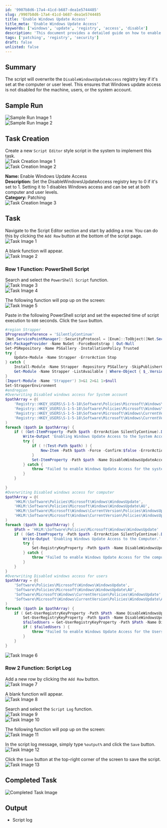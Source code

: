 ```yaml
---
id: '9907b8d6-17a4-41cd-b687-dea1e5744485'
slug: /9907b8d6-17a4-41cd-b687-dea1e5744485
title: 'Enable Windows Update Access'
title_meta: 'Enable Windows Update Access'
keywords: ['windows', 'update', 'registry', 'access', 'disable']
description: 'This document provides a detailed guide on how to enable Windows Update access by overwriting the DisableWindowsUpdateAccess registry key at the computer and user levels. It includes sample runs, task creation steps, and the PowerShell script necessary for implementation.'
tags: ['patching', 'registry', 'security']
draft: false
unlisted: false
---
```


## Summary

The script will overwrite the `DisableWindowsUpdateAccess` registry key if it's set at the computer or user level. This ensures that Windows update access is not disabled for the machine, users, or the system account.

## Sample Run

![Sample Run Image 1](../../../static/img/Enable-Windows-Update-Access/image_1.png)  
![Sample Run Image 2](../../../static/img/Enable-Windows-Update-Access/image_2.png)  

## Task Creation

Create a new `Script Editor` style script in the system to implement this task.  
![Task Creation Image 1](../../../static/img/Enable-Windows-Update-Access/image_3.png)  
![Task Creation Image 2](../../../static/img/Enable-Windows-Update-Access/image_4.png)  

**Name:** Enable Windows Update Access  
**Description:** Set the DisableWindowsUpdateAccess registry key to 0 if it's set to 1. Setting it to 1 disables Windows access and can be set at both computer and user levels.  
**Category:** Patching  
![Task Creation Image 3](../../../static/img/Enable-Windows-Update-Access/image_5.png)  

## Task

Navigate to the Script Editor section and start by adding a row. You can do this by clicking the `Add Row` button at the bottom of the script page.  
![Task Image 1](../../../static/img/Enable-Windows-Update-Access/image_6.png)  

A blank function will appear.  
![Task Image 2](../../../static/img/Enable-Windows-Update-Access/image_7.png)  

### Row 1 Function: PowerShell Script

Search and select the `PowerShell Script` function.  
![Task Image 3](../../../static/img/Enable-Windows-Update-Access/image_8.png)  
![Task Image 4](../../../static/img/Enable-Windows-Update-Access/image_9.png)  

The following function will pop up on the screen:  
![Task Image 5](../../../static/img/Enable-Windows-Update-Access/image_10.png)  

Paste in the following PowerShell script and set the expected time of script execution to `600` seconds. Click the `Save` button.

```powershell
#region Strapper
$ProgressPreference = 'SilentlyContinue'
[Net.ServicePointManager]::SecurityProtocol = [Enum]::ToObject([Net.SecurityProtocolType], 3072)
Get-PackageProvider -Name NuGet -ForceBootstrap | Out-Null
Set-PSRepository -Name PSGallery -InstallationPolicy Trusted
try {
    Update-Module -Name Strapper -ErrorAction Stop
} catch {
    Install-Module -Name Strapper -Repository PSGallery -SkipPublisherCheck -Force
    Get-Module -Name Strapper -ListAvailable | Where-Object { $_.Version -ne (Get-InstalledModule -Name Strapper).Version } | ForEach-Object { Uninstall-Module -Name Strapper -MaximumVersion $_.Version }
}
(Import-Module -Name 'Strapper') 3>&1 2>&1 1>$null
Set-StrapperEnvironment
#endregion
#Overwriting Disabled windows access for System account
$pathArray = @(
    'Registry::HKEY_USERS\S-1-5-18\Software\Policies\Microsoft\Windows\WindowsUpdate',
    'Registry::HKEY_USERS\S-1-5-18\Software\Policies\Microsoft\Windows\WindowsUpdate\AU',
    'Registry::HKEY_USERS\S-1-5-18\Software\Microsoft\Windows\CurrentVersion\Policies\WindowsUpdate'
    'Registry::HKEY_USERS\S-1-5-18\Software\Microsoft\Windows\CurrentVersion\Policies\WindowsUpdate\AU'
) 
foreach ($path in $pathArray) {
    if ( (Get-ItemProperty -Path $path -ErrorAction SilentlyContinue).DisableWindowsUpdateAccess -ge 1 ) {
        Write-Output 'Enabling Windows Update Access to the System Account.'
        try {
            if ( !(Test-Path $path) ) {
                New-Item -Path $path -Force -Confirm:$false -ErrorAction Stop | Out-Null
            }
            Set-ItemProperty -Path $path -Name DisableWindowsUpdateAccess -Value 0 -Force -ErrorAction Stop
        } catch {
            throw "Failed to enable Windows Update Access for the system account. Reason: $($Error[0].Exception.Message)"
        }
    }
    
}
#Overwriting Disabled windows access for computer
$pathArray = @(
    'HKLM:\Software\Policies\Microsoft\Windows\WindowsUpdate',
    'HKLM:\Software\Policies\Microsoft\Windows\WindowsUpdate\AU',
    'HKLM:\Software\Microsoft\Windows\CurrentVersion\Policies\WindowsUpdate'
    'HKLM:\Software\Microsoft\Windows\CurrentVersion\Policies\WindowsUpdate\AU'
)
foreach ($path in $pathArray) {
    $Path = 'HKLM:\Software\Policies\Microsoft\Windows\WindowsUpdate'
    if ( (Get-ItemProperty -Path $path -ErrorAction SilentlyContinue).DisableWindowsUpdateAccess -ge 1 ) {
        Write-Output 'Enabling Windows Update Access to the Computer.'
        try {
            Set-RegistryKeyProperty -Path $path -Name DisableWindowsUpdateAccess -Value 0 -Force -ErrorAction Stop
        } catch {
            throw "Failed to enable Windows Update Access for the computer. Reason: $($Error[0].Exception.Message)"
        }
    }
}
#Overwriting Disabled windows access for users
$pathArray = @(
    'Software\Policies\Microsoft\Windows\WindowsUpdate',
    'Software\Policies\Microsoft\Windows\WindowsUpdate\AU',
    'Software\Microsoft\Windows\CurrentVersion\Policies\WindowsUpdate'
    'Software\Microsoft\Windows\CurrentVersion\Policies\WindowsUpdate\AU'
)
foreach ($path in $pathArray) {
    if ( Get-UserRegistryKeyProperty -Path $Path -Name DisableWindowsUpdateAccess -ErrorAction SilentlyContinue | Where-Object { $_.Value -ge 1 } ) {
        Set-UserRegistryKeyProperty -Path $path -Name DisableWindowsUpdateAccess -Value 0 -Force -ErrorAction SilentlyContinue -WarningAction SilentlyContinue
        $failedUsers = Get-UserRegistryKeyProperty -Path $Path -Name DisableWindowsUpdateAccess -ErrorAction SilentlyContinue | Where-Object { $_.Value -ge 1 }
        if ( $failedUsers ) {
            throw "Failed to enable Windows Update Access for the Users. $($failedUsers -join ', ')"
        }
    }
}
```

![Task Image 6](../../../static/img/Enable-Windows-Update-Access/image_11.png)  

### Row 2 Function: Script Log

Add a new row by clicking the `Add Row` button.  
![Task Image 7](../../../static/img/Enable-Windows-Update-Access/image_12.png)  

A blank function will appear.  
![Task Image 8](../../../static/img/Enable-Windows-Update-Access/image_13.png)  

Search and select the `Script Log` function.  
![Task Image 9](../../../static/img/Enable-Windows-Update-Access/image_14.png)  
![Task Image 10](../../../static/img/Enable-Windows-Update-Access/image_15.png)  

The following function will pop up on the screen:  
![Task Image 11](../../../static/img/Enable-Windows-Update-Access/image_16.png)  

In the script log message, simply type `%output%` and click the `Save` button.  
![Task Image 12](../../../static/img/Enable-Windows-Update-Access/image_17.png)  

Click the `Save` button at the top-right corner of the screen to save the script.  
![Task Image 13](../../../static/img/Enable-Windows-Update-Access/image_18.png)  

## Completed Task

![Completed Task Image](../../../static/img/Enable-Windows-Update-Access/image_19.png)  

## Output

- Script log
